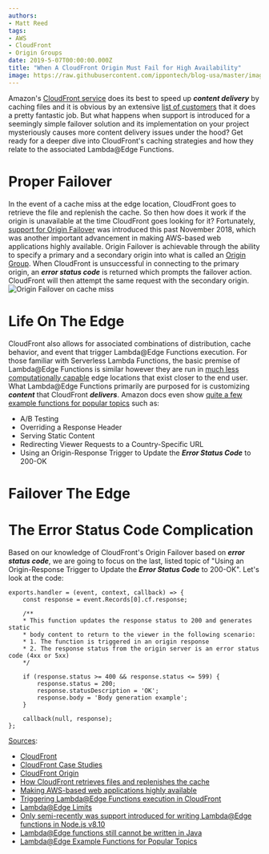 ```yaml
---
authors:
- Matt Reed
tags:
- AWS
- CloudFront
- Origin Groups
date: 2019-5-07T00:00:00.000Z
title: "When A CloudFront Origin Must Fail for High Availability"
image: https://raw.githubusercontent.com/ippontech/blog-usa/master/images/2019/03/mobbing_guidelines.png
---
```


Amazon's [CloudFront service](https://aws.amazon.com/cloudfront/) does its best to speed up ***content delivery*** by caching files and it is obvious by an extensive [list of customers](https://aws.amazon.com/cloudfront/case-studies/) that it does a pretty fantastic job. But what happens when support is introduced for a seemingly simple failover solution and its implementation on your project mysteriously causes more content delivery issues under the hood? Get ready for a deeper dive into CloudFront's caching strategies and how they relate to the associated Lambda@Edge Functions.

# Proper Failover

In the event of a cache miss at the edge location, CloudFront goes to retrieve the file and replenish the cache. So then how does it work if the origin is unavailable at the time CloudFront goes looking for it? Fortunately, [support for Origin Failover](https://aws.amazon.com/about-aws/whats-new/2018/11/amazon-cloudfront-announces-support-for-origin-failover/) was introduced this past November 2018, which was another important advancement in making AWS-based web applications highly available. Origin Failover is achievable through the ability to specify a primary and a secondary origin into what is called an [Origin Group](https://docs.aws.amazon.com/AmazonCloudFront/latest/DeveloperGuide/high_availability_origin_failover.html). When CloudFront is unsuccessful in connecting to the primary origin, an ***error status code*** is returned which prompts the failover action. CloudFront will then attempt the same request with the secondary origin.
![Origin Failover on cache miss](https://docs.aws.amazon.com/AmazonCloudFront/latest/DeveloperGuide/images/origingroups-overview.png)

# Life On The Edge

CloudFront also allows for associated combinations of distribution, cache behavior, and event that trigger Lambda@Edge Functions execution. For those familiar with Serverless Lambda Functions, the basic premise of Lambda@Edge Functions is similar however they are run in [much less computationally capable](https://docs.aws.amazon.com/AmazonCloudFront/latest/DeveloperGuide/cloudfront-limits.html#limits-lambda-at-edge) edge locations that exist closer to the end user. What Lambda@Edge Functions primarily are purposed for is customizing ***content*** that CloudFront ***delivers***. Amazon docs even show [quite a few example functions for popular topics](https://docs.aws.amazon.com/AmazonCloudFront/latest/DeveloperGuide/lambda-examples.html) such as:

* A/B Testing
* Overriding a Response Header
* Serving Static Content
* Redirecting Viewer Requests to a Country-Specific URL
* Using an Origin-Response Trigger to Update the ***Error Status Code*** to 200-OK

# Failover The Edge



# The Error Status Code Complication

Based on our knowledge of CloudFront's Origin Failover based on ***error status code***, we are going to focus on the last, listed topic of "Using an Origin-Response Trigger to Update the ***Error Status Code*** to 200-OK". Let's look at the code:

    exports.handler = (event, context, callback) => {
        const response = event.Records[0].cf.response;

        /**
        * This function updates the response status to 200 and generates static
        * body content to return to the viewer in the following scenario:
        * 1. The function is triggered in an origin response
        * 2. The response status from the origin server is an error status code (4xx or 5xx)
        */

        if (response.status >= 400 && response.status <= 599) {
            response.status = 200;
            response.statusDescription = 'OK';
            response.body = 'Body generation example';
        }

        callback(null, response);
    };

<u>Sources</u>:

* [CloudFront](https://aws.amazon.com/cloudfront/)
* [CloudFront Case Studies](https://aws.amazon.com/cloudfront/case-studies/)
* [CloudFront Origin](https://docs.aws.amazon.com/cloudfront/latest/APIReference/API_Origin.html)
* [How CloudFront retrieves files and replenishes the cache](https://docs.aws.amazon.com/AmazonCloudFront/latest/DeveloperGuide/HowCloudFrontWorks.html)
* [Making AWS-based web applications highly available](https://dzone.com/articles/designing-web-apps-for-high-availability-in-aws)
* [Triggering Lambda@Edge Functions execution in CloudFront](https://docs.aws.amazon.com/AmazonCloudFront/latest/DeveloperGuide/lambda-edge-add-triggers.html)
* [Lambda@Edge Limits](https://docs.aws.amazon.com/AmazonCloudFront/latest/DeveloperGuide/cloudfront-limits.html#limits-lambda-at-edge)
* [Only semi-recently was support introduced for writing Lambda@Edge functions in Node.js v8.10](https://aws.amazon.com/about-aws/whats-new/2018/05/lambda-at-edge-adds-support-for-node-js-v8-10/)
* [Lambda@Edge functions still cannot be written in Java](https://aws.amazon.com/about-aws/whats-new/2018/05/lambda-at-edge-adds-support-for-node-js-v8-10/)
* [Lambda@Edge Example Functions for Popular Topics](https://docs.aws.amazon.com/AmazonCloudFront/latest/DeveloperGuide/lambda-examples.html)